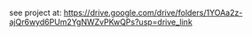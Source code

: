 see project at: https://drive.google.com/drive/folders/1YOAa2z-ajQr6wyd6PUm2YgNWZvPKwQPs?usp=drive_link

